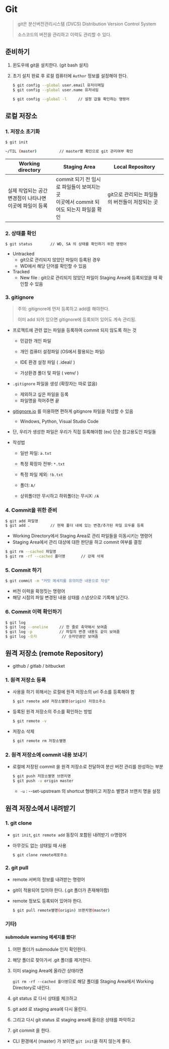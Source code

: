 # Git

> git은 분산버전관리시스템 (DVCS) Distribution Version Control System
>
> 소스코드의 버전을 관리하고 이력도 관리할 수 있다.

## 준비하기

1. 윈도우에 git을 설치한다. (git bash 설치)

2. 초기 설치 완료 후 로컬 컴퓨터에 `Author` 정보를 설정해야 한다.

   ```bash
   $ git config --global user.email 유저이메일
   $ git config --global user.name 유저네임
   
   $ git config --global -l		// 설정 값을 확인하는 명령어
   ```



## 로컬 저장소

### 1. 저장소 초기화

```bash
$ git init

~/TIL (master)			// master명 확인으로 git 관리여부 확인
```

| Working directory                                            | Staging Area                                                 | Local Repository                               |
| ------------------------------------------------------------ | ------------------------------------------------------------ | ---------------------------------------------- |
| 실제 작업되는 공간<br />변경점이 나타나면 이곳에 파일이 등록 | commit 되기 전 임시로 파일들이 보여지는 곳<br />이곳에서 commit 되어도 되는지 파일을 확인 | git으로 관리되는 파일들의 버전들이 저장되는 곳 |

### 2. 상태를 확인

```bash
$ git status		// WD, SA 의 상태를 확인하기 위한 명령어
```

- Untracked
  - git으로 관리되지 않았던 파일이 등록된 경우
  - WD에서 해당 단어를 확인할 수 있음
- Tracked
  - New file : git으로 관리되지 않았던 파일이 Staging Area에 등록되었을 때 확인할 수 있음



### 3. gitignore

> 주의: gitignore에 먼저 등록하고 add를 해야한다.
>
> 이미 add 되어 있으면 gitignore에 등록되어 있어도 계속 관리됨.

- 프로젝트에 관련 없는 파일을 등록하여 commit 되지 않도록 하는 것

  - 민감한 개인 파일

  - 개인 컴퓨터 설정파일 (OS에서 활용되는 파일)
  - IDE 환경 설정 파일 ( .ideal/ )
  - 가상환경 폴더 및 파일 ( venv/ )
  
- `.gitignore` 파일을 생성 (확장자는 따로 없음)

  - 제외하고 싶은 파일을 등록
  - 파일명을 적어주면 끝
  
- [gitignore.io](https://www.toptal.com/developers/gitignore) 를 이용하면 편하게 gitignore 파일을 작성할 수 있음
  
  - Windows, Python, Visual Studio Code
  
- 단, 우리가 생성한 파일은 우리가 직접 등록해야함 (ex) 단순 참고용도인 파일들

- 작성법

  - 일반 파일: `a.txt`

  - 특정 확장자 전부: `*.txt`
  - 특정 파일 제외: `!b.txt`
  - 폴더: `A/`
  - 상위폴더만 무시하고 하위폴더는 무시X: `/A`



### 4. Commit을 위한 준비

```bash
$ git add 파일명
$ git add .			// 현재 폴더 내에 있는 변경/추가된 파일 모두를 등록
```

- Working Directory에서 Staging Area로 관리 파일들을 이동시키는 명령어
- Staging Area에서 관리 대상에 대한 판단을 하고 commit 여부를 결정

```bash
$ git rm --cached 파일명
$ git rm -rf --cached 폴더명		// 강제 삭제
```





### 5. Commit 하기

```bash
$ git commit -m "커밋 메세지를 유의미한 내용으로 작성"
```

- 버전 이력을 확정짓는 명령어
- 해당 시점의 파일 변경된 내용 상태를 스냅샷으로 기록해 남긴다.



### 6. Commit 이력 확인하기

```bash
$ git log
$ git log --oneline		// 한 줄로 축약해서 보여줌
$ git log -p			// 파일의 변경 내용도 같이 보여줌
$ git log -숫자			// 숫자만큼만 보여줌
```





## 원격 저장소 (remote Repository)

- github / gitlab / bitbucket

### 1. 원격 저장소 등록

- 사용을 하기 위해서는 로컬에 원격 저장소의 url 주소를 등록해야 함

  ```bash
  $ git remote add 저장소별명(origin) 저장소주소
  ```

- 등록된 원격 저장소의 주소를 확인하는 방법

  ```bash
  $ git remote -v
  ```

- 저장소 삭제

  ```bash
  $ git remote rm 저장소별명
  ```



### 2. 원격 저장소에 commit 내용 보내기

- 로컬에 저장된 commit 을 원격 저장소로 전달하여 분산 버전 관리를 완성하는 부분

  ```bash
  $ git push 저장소별명 브랜치명
  $ git push -u origin master
  ```

  - `-u` : --set-upstream 의 shortcut 형태이고 저장소 별명과 브랜치 명을 설정



## 원격 저장소에서 내려받기

### 1. git clone

- `git init`, `git remote add` 동장이 포함된 내려받기 ㅁ명령어

- 아무것도 없는 상태일 때 사용

  ```bash
  $ git clone remote레포주소
  ```

  



### 2. git pull

- remote 서버의 정보를 내려받는 명령어

- git이 적용되어 있어야 한다. (.git 폴더가 존재해야함)

- remote 정보도 등록되어 있어야 한다.

  ```bash
  $ git pull remote별명(origin) 브랜치명(master)
  ```





### 기타)

#### submodule warning 메세지를 봤다!

1. 어떤 폴더가 submodule 인지 확인한다.

2. 해당 폴더로 찾아가서 .git 폴더를 제거한다.

3. 이미 staging Area에 올라간 상태라면 

   `git rm -rf --cached 폴더명`으로 해당 폴더를 Staging Area에서 Working Directory로 내린다.

4. git status 로 다시 상태를 체크하고
5. git add 로 staging area에 다시 올린다.
6. 그리고 다시 git status 로 staging area에 올라온 상태를 파악하고
7. git commit 을 한다.

- CLI 환경에서 (master) 가 보이면 `git init`을 하지 않는게 좋다.